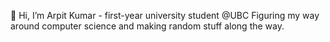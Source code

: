 👋 Hi, I’m Arpit Kumar - first-year university student @UBC
Figuring my way around computer science and making random stuff along the way.
